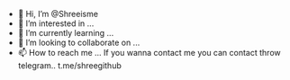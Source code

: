 - 👋 Hi, I’m @Shreeisme
- 👀 I’m interested in ...
- 🌱 I’m currently learning ...
- 💞️ I’m looking to collaborate on ...
- 📫 How to reach me ... If you wanna contact me you can contact throw telegram..  t.me/shreegithub


<!---
Shreeisme/Shreeisme is a ✨ special ✨ repository because its `README.md` (this file) appears on your GitHub profile.
You can click the Preview link to take a look at your changes.
--->
